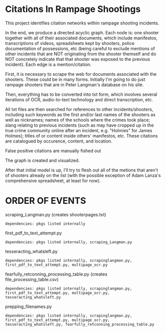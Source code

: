 # Citations In Rampage Shootings

This project identifies citation networks within rampage shooting incidents. 

In the end, we produce a directed acyclic graph. Each node is: one shooter together with all of their associated documents, which include manifestos, transcriptions of videos, spreadsheets kept by shooters, police documentation of possessions, etc (being careful to exclude mentions of other incidents that are NOT originating from the shooter themself and do NOT concretely indicate that that shooter was exposed to the previous incident). Each edge is a mention/citation.

First, it is necessary to scrape the web for documents associated with the shooters. These could be in many forms. Initially I'm going to do just rampage shooters that are in Peter Langman's database on his site.

Then, everything has to be converted into txt form, which involves several iterations of OCR, audio-to-text technology and direct transcription, etc.  

All txt files are then searched for references to other incidents/shooters, including such keywords as the first and/or last names of the shooters as well as nicknames; names of the schools where the crimes took place; slang relating to previous incidents (such as may have cropped up in the true crime community online after an incident, e.g. "Holmies" for James Holmes); titles of or content inside others' manifestos, etc. These citations are catalogued by occurence, content, and location. 

False positive citations are manually fished out

The graph is created and visualized.

After that initial model is up, I'll try to flesh out all of the metions that aren't of shooters already on the list (with the possible exception of Adam Lanza's comprehensive spreadsheet, at least for now).


# ORDER OF EVENTS

scraping_Langman.py (creates shooterpages.txt)

    dependencies: pkgs listed internally

	
first_pdf_to_text_attempt.py

    dependencies: pkgs listed internally, scraping_Langman.py


tesseracting_whatsleft.py

    dependencies: pkgs listed internally, scrapinglangman.py, first_pdf_to_text_attempt.py, multipage_ocr.py


fearfully_retconning_processing_table.py (creates file_processing_table.csv)

    dependencies: pkgs listed internally, scrapinglangman.py, first_pdf_to_text_attempt.py, multipage_ocr.py,           tesseracting_whatsleft.py


prepping_filenames.py

	dependencies: pkgs listed internally, scrapinglangman.py, first_pdf_to_text_attempt.py, multipage_ocr.py, tesseracting_whatsleft.py, fearfully_retconning_processing_table.py
